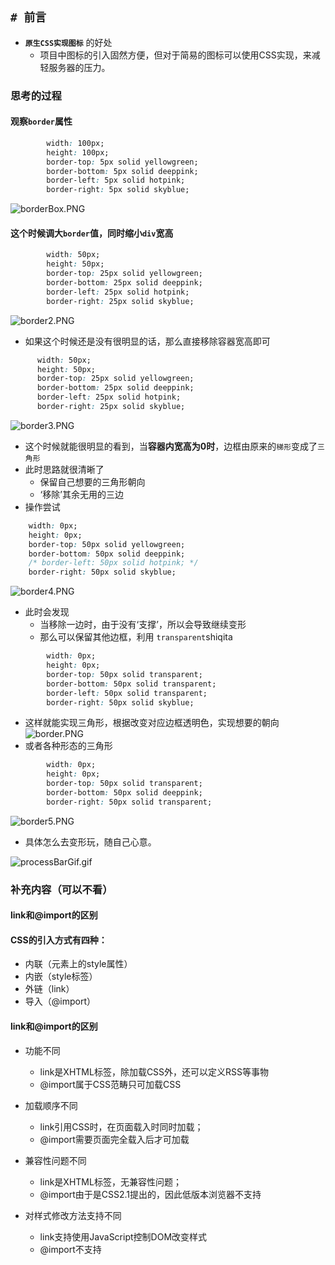 ## `# 前言`
- **`原生CSS实现图标`** 的好处
    - 项目中图标的引入固然方便，但对于简易的图标可以使用CSS实现，来减轻服务器的压力。
    
###  思考的过程
#### 观察`border`属性
```css
        width: 100px;
        height: 100px;
        border-top: 5px solid yellowgreen;
        border-bottom: 5px solid deeppink;
        border-left: 5px solid hotpink;
        border-right: 5px solid skyblue;
```

![borderBox.PNG](https://p9-juejin.byteimg.com/tos-cn-i-k3u1fbpfcp/75fc6a398cdf4776a4f107215d75a263~tplv-k3u1fbpfcp-watermark.image)
#### 这个时候调大`border`值，同时缩小`div`宽高
```css
        width: 50px;
        height: 50px;
        border-top: 25px solid yellowgreen;
        border-bottom: 25px solid deeppink;
        border-left: 25px solid hotpink;
        border-right: 25px solid skyblue;
```
![border2.PNG](https://p1-juejin.byteimg.com/tos-cn-i-k3u1fbpfcp/95990920ce8f4054b45f8790777f518c~tplv-k3u1fbpfcp-watermark.image)
  - 如果这个时候还是没有很明显的话，那么直接移除容器宽高即可
  ```css
        width: 50px;
        height: 50px;
        border-top: 25px solid yellowgreen;
        border-bottom: 25px solid deeppink;
        border-left: 25px solid hotpink;
        border-right: 25px solid skyblue;
```

![border3.PNG](https://p6-juejin.byteimg.com/tos-cn-i-k3u1fbpfcp/fb9b604e7584455681a0d8322a775754~tplv-k3u1fbpfcp-watermark.image)
- 这个时候就能很明显的看到，当**容器内宽高为0时**，边框由原来的`梯形`变成了`三角形`
- 此时思路就很清晰了
    - 保留自己想要的三角形朝向
    - ‘移除’其余无用的三边
- 操作尝试
```css
    width: 0px;
    height: 0px;
    border-top: 50px solid yellowgreen;
    border-bottom: 50px solid deeppink;
    /* border-left: 50px solid hotpink; */
    border-right: 50px solid skyblue;
```

![border4.PNG](https://p3-juejin.byteimg.com/tos-cn-i-k3u1fbpfcp/102dcfd71d044b1eb98cad826c9d52c2~tplv-k3u1fbpfcp-watermark.image)
- 此时会发现
    - 当移除一边时，由于没有‘支撑’，所以会导致继续变形
    - 那么可以保留其他边框，利用 `transparent`shiqita
```css
        width: 0px;
        height: 0px;
        border-top: 50px solid transparent;
        border-bottom: 50px solid transparent;
        border-left: 50px solid transparent;
        border-right: 50px solid skyblue;
```
- 这样就能实现三角形，根据改变对应边框透明色，实现想要的朝向
![border.PNG](https://p6-juejin.byteimg.com/tos-cn-i-k3u1fbpfcp/b87d9a0011b9441b80ad9b5d33d4b2b8~tplv-k3u1fbpfcp-watermark.image)
- 或者各种形态的三角形
```css
        width: 0px;
        height: 0px;
        border-top: 50px solid transparent;
        border-bottom: 50px solid deeppink;
        border-right: 50px solid transparent;
```
![border5.PNG](https://p6-juejin.byteimg.com/tos-cn-i-k3u1fbpfcp/94c1c734d16a4184ba4344c0bc0583b1~tplv-k3u1fbpfcp-watermark.image)
- 具体怎么去变形玩，随自己心意。

![processBarGif.gif](https://p1-juejin.byteimg.com/tos-cn-i-k3u1fbpfcp/f7a1a5c1299f4e638c0546326536278a~tplv-k3u1fbpfcp-watermark.image)
### 补充内容（可以不看）
#### link和@import的区别
#### CSS的引入方式有四种：
-   内联（元素上的style属性）
-   内嵌（style标签）
-   外链（link）
-   导入（@import）
#### link和@import的区别
-   功能不同
    -   link是XHTML标签，除加载CSS外，还可以定义RSS等事物
    -   @import属于CSS范畴只可加载CSS

-   加载顺序不同

    -   link引用CSS时，在页面载入时同时加载；
    -   @import需要页面完全载入后才可加载

-   兼容性问题不同

    -   link是XHTML标签，无兼容性问题；
    -   @import由于是CSS2.1提出的，因此低版本浏览器不支持

-   对样式修改方法支持不同

    -   link支持使用JavaScript控制DOM改变样式
    -   @import不支持
